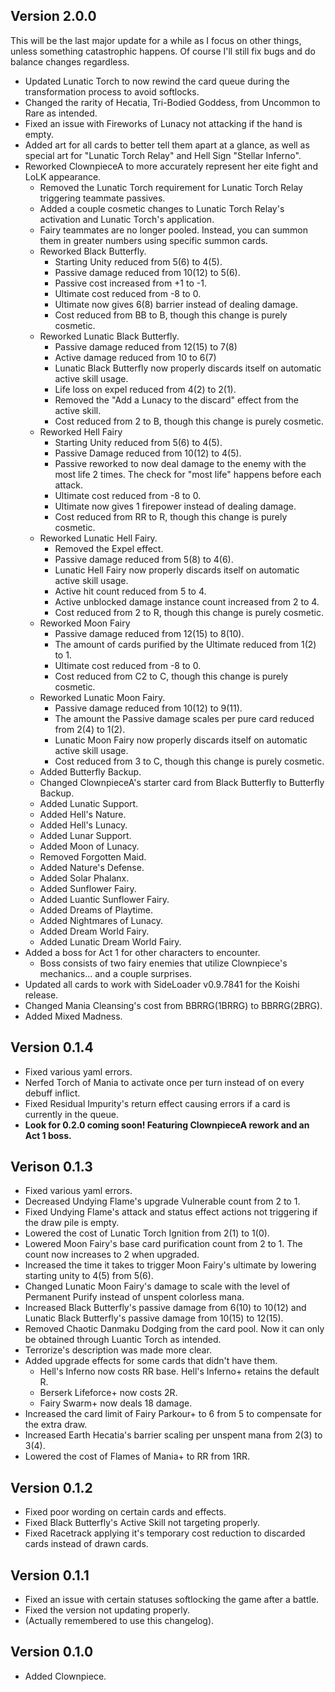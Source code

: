 ## Version 2.0.0
This will be the last major update for a while as I focus on other things, unless something catastrophic happens. Of course I'll still fix bugs and do balance changes regardless.

- Updated Lunatic Torch to now rewind the card queue during the transformation process to avoid softlocks.
- Changed the rarity of Hecatia, Tri-Bodied Goddess, from Uncommon to Rare as intended.
- Fixed an issue with Fireworks of Lunacy not attacking if the hand is empty.
- Added art for all cards to better tell them apart at a glance, as well as special art for "Lunatic Torch Relay" and Hell Sign "Stellar Inferno".
- Reworked ClownpieceA to more accurately represent her eite fight and LoLK appearance.
  - Removed the Lunatic Torch requirement for Lunatic Torch Relay triggering teammate passives.
  - Added a couple cosmetic changes to Lunatic Torch Relay's activation and Lunatic Torch's application.
  - Fairy teammates are no longer pooled. Instead, you can summon them in greater numbers using specific summon cards.
  - Reworked Black Butterfly.
    - Starting Unity reduced from 5(6) to 4(5).
    - Passive damage reduced from 10(12) to 5(6).
    - Passive cost increased from +1 to -1.
    - Ultimate cost reduced from -8 to 0.
    - Ultimate now gives 6(8) barrier instead of dealing damage.
    - Cost reduced from BB to B, though this change is purely cosmetic.
  - Reworked Lunatic Black Butterfly.
    - Passive damage reduced from 12(15) to 7(8)
    - Active damage reduced from 10 to 6(7)
    - Lunatic Black Butterfly now properly discards itself on automatic active skill usage.
    - Life loss on expel reduced from 4(2) to 2(1).
    - Removed the "Add a Lunacy to the discard" effect from the active skill.
    - Cost reduced from 2 to B, though this change is purely cosmetic.
  - Reworked Hell Fairy
    - Starting Unity reduced from 5(6) to 4(5).
    - Passive Damage reduced from 10(12) to 4(5).
    - Passive reworked to now deal damage to the enemy with the most life 2 times. The check for "most life" happens before each attack.
    - Ultimate cost reduced from -8 to 0.
    - Ultimate now gives 1 firepower instead of dealing damage.
    - Cost reduced from RR to R, though this change is purely cosmetic.
  - Reworked Lunatic Hell Fairy.
    - Removed the Expel effect.
    - Passive damage reduced from 5(8) to 4(6).
    - Lunatic Hell Fairy now properly discards itself on automatic active skill usage.
    - Active hit count reduced from 5 to 4.
    - Active unblocked damage instance count increased from 2 to 4.
    - Cost reduced from 2 to R, though this change is purely cosmetic.
  - Reworked Moon Fairy
    - Passive damage reduced from 12(15) to 8(10).
    - The amount of cards purified by the Ultimate reduced from 1(2) to 1.
    - Ultimate cost reduced from -8 to 0.
    - Cost reduced from C2 to C, though this change is purely cosmetic.
  - Reworked Lunatic Moon Fairy.
    - Passive damage reduced from 10(12) to 9(11).
    - The amount the Passive damage scales per pure card reduced from 2(4) to 1(2).
    - Lunatic Moon Fairy now properly discards itself on automatic active skill usage.
    - Cost reduced from 3 to C, though this change is purely cosmetic.
  - Added Butterfly Backup.
  - Changed ClownpieceA's starter card from Black Butterfly to Butterfly Backup.
  - Added Lunatic Support.
  - Added Hell's Nature.
  - Added Hell's Lunacy.
  - Added Lunar Support.
  - Added Moon of Lunacy.
  - Removed Forgotten Maid.
  - Added Nature's Defense.
  - Added Solar Phalanx.
  - Added Sunflower Fairy.
  - Added Luantic Sunflower Fairy.
  - Added Dreams of Playtime.
  - Added Nightmares of Lunacy.
  - Added Dream World Fairy.
  - Added Lunatic Dream World Fairy.
- Added a boss for Act 1 for other characters to encounter.
  - Boss consists of two fairy enemies that utilize Clownpiece's mechanics... and a couple surprises.
- Updated all cards to work with SideLoader v0.9.7841 for the Koishi release.
- Changed Mania Cleansing's cost from BBRRG(1BRRG) to BBRRG(2BRG).
- Added Mixed Madness.

## Version 0.1.4
- Fixed various yaml errors.
- Nerfed Torch of Mania to activate once per turn instead of on every debuff inflict.
- Fixed Residual Impurity's return effect causing errors if a card is currently in the queue.
- **Look for 0.2.0 coming soon! Featuring ClownpieceA rework and an Act 1 boss.**

## Verison 0.1.3
- Fixed various yaml errors.
- Decreased Undying Flame's upgrade Vulnerable count from 2 to 1.
- Fixed Undying Flame's attack and status effect actions not triggering if the draw pile is empty.
- Lowered the cost of Lunatic Torch Ignition from 2(1) to 1(0).
- Lowered Moon Fairy's base card purification count from 2 to 1. The count now increases to 2 when upgraded.
- Increased the time it takes to trigger Moon Fairy's ultimate by lowering starting unity to 4(5) from 5(6).
- Changed Lunatic Moon Fairy's damage to scale with the level of Permanent Purify instead of unspent colorless mana.
- Increased Black Butterfly's passive damage from 6(10) to 10(12) and Lunatic Black Butterfly's passive damage from 10(15) to 12(15).
- Removed Chaotic Danmaku Dodging from the card pool. Now it can only be obtained through Luantic Torch as intended.
- Terrorize's description was made more clear.
- Added upgrade effects for some cards that didn't have them.
  - Hell's Inferno now costs RR base. Hell's Inferno+ retains the default R.
  - Berserk Lifeforce+ now costs 2R.
  - Fairy Swarm+ now deals 18 damage.
- Increased the card limit of Fairy Parkour+ to 6 from 5 to compensate for the extra draw.
- Increased Earth Hecatia's barrier scaling per unspent mana from 2(3) to 3(4).
- Lowered the cost of Flames of Mania+ to RR from 1RR.

## Version 0.1.2
- Fixed poor wording on certain cards and effects.
- Fixed Black Butterfly's Active Skill not targeting properly.
- Fixed Racetrack applying it's temporary cost reduction to discarded cards instead of drawn cards.

## Version 0.1.1
- Fixed an issue with certain statuses softlocking the game after a battle.
- Fixed the version not updating properly.
- (Actually remembered to use this changelog).

## Version 0.1.0
- Added Clownpiece.